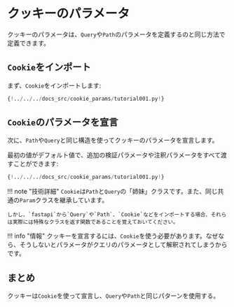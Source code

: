 # クッキーのパラメータ

クッキーのパラメータは、`Query`や`Path`のパラメータを定義するのと同じ方法で定義できます。

## `Cookie`をインポート

まず、`Cookie`をインポートします:

```Python hl_lines="3"
{!../../../docs_src/cookie_params/tutorial001.py!}
```

## `Cookie`のパラメータを宣言

次に、`Path`や`Query`と同じ構造を使ってクッキーのパラメータを宣言します。

最初の値がデフォルト値で、追加の検証パラメータや注釈パラメータをすべて渡すことができます:

```Python hl_lines="9"
{!../../../docs_src/cookie_params/tutorial001.py!}
```

!!! note "技術詳細"
    `Cookie`は`Path`と`Query`の「姉妹」クラスです。また、同じ共通の`Param`クラスを継承しています。

    しかし、`fastapi`から`Query`や`Path`、`Cookie`などをインポートする場合、それらは実際には特殊なクラスを返す関数であることを覚えておいてください。

!!! info "情報"
    クッキーを宣言するには、`Cookie`を使う必要があります。なぜなら、そうしないとパラメータがクエリのパラメータとして解釈されてしまうからです。

## まとめ

クッキーは`Cookie`を使って宣言し、`Query`や`Path`と同じパターンを使用する。
